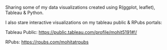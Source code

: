 Sharing some of my data visualizations created using R(ggplot, leaflet), Tableau & Python.

I also stare interactive visualizations on my tableau public & RPubs portals:

Tableau Public: https://public.tableau.com/profile/mohit5191#!/

RPubs: https://rpubs.com/mohitatrpubs

